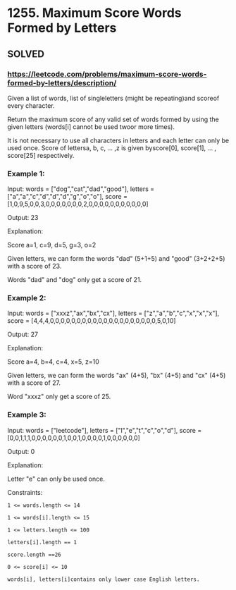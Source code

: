 # 1255. Maximum Score Words Formed by Letters

## SOLVED
### https://leetcode.com/problems/maximum-score-words-formed-by-letters/description/
Given a list of words, list of singleletters (might be repeating)and scoreof every character.



Return the maximum score of any valid set of words formed by using the given letters (words[i] cannot be used twoor more times).



It is not necessary to use all characters in letters and each letter can only be used once. Score of lettersa, b, c, ... ,z is given byscore[0], score[1], ... , score[25] respectively.





### Example 1:





Input: words = [&quot;dog&quot;,&quot;cat&quot;,&quot;dad&quot;,&quot;good&quot;], letters = [&quot;a&quot;,&quot;a&quot;,&quot;c&quot;,&quot;d&quot;,&quot;d&quot;,&quot;d&quot;,&quot;g&quot;,&quot;o&quot;,&quot;o&quot;], score = [1,0,9,5,0,0,3,0,0,0,0,0,0,0,2,0,0,0,0,0,0,0,0,0,0,0]


Output: 23



Explanation:

Score  a=1, c=9, d=5, g=3, o=2

Given letters, we can form the words &quot;dad&quot; (5+1+5) and &quot;good&quot; (3+2+2+5) with a score of 23.

Words &quot;dad&quot; and &quot;dog&quot; only get a score of 21.



### Example 2:





Input: words = [&quot;xxxz&quot;,&quot;ax&quot;,&quot;bx&quot;,&quot;cx&quot;], letters = [&quot;z&quot;,&quot;a&quot;,&quot;b&quot;,&quot;c&quot;,&quot;x&quot;,&quot;x&quot;,&quot;x&quot;], score = [4,4,4,0,0,0,0,0,0,0,0,0,0,0,0,0,0,0,0,0,0,0,0,5,0,10]


Output: 27



Explanation:

Score  a=4, b=4, c=4, x=5, z=10

Given letters, we can form the words &quot;ax&quot; (4+5), &quot;bx&quot; (4+5) and &quot;cx&quot; (4+5) with a score of 27.

Word &quot;xxxz&quot; only get a score of 25.



### Example 3:





Input: words = [&quot;leetcode&quot;], letters = [&quot;l&quot;,&quot;e&quot;,&quot;t&quot;,&quot;c&quot;,&quot;o&quot;,&quot;d&quot;], score = [0,0,1,1,1,0,0,0,0,0,0,1,0,0,1,0,0,0,0,1,0,0,0,0,0,0]


Output: 0



Explanation:

Letter &quot;e&quot; can only be used once.





Constraints:





	1 <= words.length <= 14

	1 <= words[i].length <= 15

	1 <= letters.length <= 100

	letters[i].length == 1

	score.length ==26

	0 <= score[i] <= 10

	words[i], letters[i]contains only lower case English letters.



